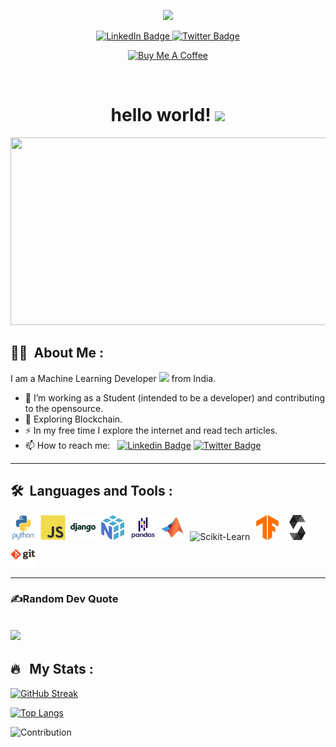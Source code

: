 
<p align="center"><img src="https://media.giphy.com/media/M9gbBd9nbDrOTu1Mqx/giphy.gif" width="100"/></p>

  <div id="badges">
  <p align="center">
  <a href="https://www.linkedin.com/in/vardhaman-k/">
    <img src="https://img.shields.io/badge/LinkedIn-blue?style=for-the-badge&logo=linkedin&logoColor=white" alt="LinkedIn Badge"/>
  </a>
  <a href="https://twitter.com/vardhaman722">
    <img src="https://img.shields.io/badge/Twitter-blue?style=for-the-badge&logo=twitter&logoColor=white" alt="Twitter Badge"/>
  </a>
</div>
</p>
<p align="center">
<a href="https://www.buymeacoffee.com/vardhamank" target="_blank"><img src="https://cdn.buymeacoffee.com/buttons/default-orange.png" alt="Buy Me A Coffee" height="41" width="174"></a>
</p>
<p align="center"><img src="https://komarev.com/ghpvc/?username=cyai&style=flat-square&color=blue" alt=""></p>

<h1 align="center">hello world! <img src="https://media.giphy.com/media/hvRJCLFzcasrR4ia7z/giphy.gif" width="40"></h1>

<p align="center"><img src="https://media.giphy.com/media/dWesBcTLavkZuG35MI/giphy.gif" width="600" height="300"  /></p>

## :woman_technologist: &nbsp;About Me :

I am a Machine Learning Developer <img src="https://media.giphy.com/media/WUlplcMpOCEmTGBtBW/giphy.gif" width="30"> from India.

- 🔭 I’m working as a Student (intended to be a developer) and contributing to the opensource.
- 🌱 Exploring Blockchain.
- ⚡ In my free time I explore the internet and read tech articles.
- 📫 How to reach me: &nbsp; [![Linkedin Badge](https://img.shields.io/badge/-vardhaman-blue?style=flat&logo=Linkedin&logoColor=white)](https://www.linkedin.com/in/vardhaman-k/) [![Twitter Badge](https://img.shields.io/badge/-vardhaman722-blue?style=flat&logo=Twitter&logoColor=white)](https://twitter.com/vardhaman722)

---

## 🛠 &nbsp;Languages and Tools :

<p>
<img src="https://github.com/devicons/devicon/blob/master/icons/python/python-original-wordmark.svg" title="Python" **alt="Python" width="40" height="40"/>&nbsp;
<img src="https://github.com/devicons/devicon/blob/master/icons/javascript/javascript-original.svg" title="JavaScript" alt="JavaScript" width="40" height="40"/>&nbsp;
<img src="https://github.com/devicons/devicon/blob/master/icons/django/django-plain-wordmark.svg" title="Django" alt="Django" width="40" height="40"/>&nbsp;
<img src="https://github.com/devicons/devicon/blob/master/icons/numpy/numpy-original.svg" title="Numpy" alt="Numpy" width="40" height="40"/>&nbsp;
<img src="https://github.com/devicons/devicon/blob/master/icons/pandas/pandas-original-wordmark.svg" title="Pandas" alt="Pandas" width="40" height="40"/>&nbsp;
<img src="https://github.com/devicons/devicon/blob/master/icons/matlab/matlab-original.svg" title="Matlab" alt="Matlab" width="40" height="40"/>&nbsp;
<img src="https://upload.wikimedia.org/wikipedia/commons/thumb/0/05/Scikit_learn_logo_small.svg/1200px-Scikit_learn_logo_small.svg.png" title="Scikit-Learn" alt="Scikit-Learn" width="40" height="40"/>&nbsp;
<img src="https://github.com/devicons/devicon/blob/master/icons/tensorflow/tensorflow-original.svg" title="Tensorflow" alt="Tensorflow" width="40" height="40"/>&nbsp;
<img src="https://github.com/devicons/devicon/blob/master/icons/solidity/solidity-original.svg" title="Solidity" alt="Solidity" width="40" height="40"/>&nbsp;
<img src="https://github.com/devicons/devicon/blob/master/icons/git/git-original-wordmark.svg" title="Git" **alt="Git" width="40" height="40"/>&nbsp;
</p>

---
### ✍️Random Dev Quote
![](https://quotes-github-readme.vercel.app/api?type=horizontal&theme=algolia)
---

## 🔥 &nbsp; My Stats :
<!-- [![GitHub Streak](http://github-readme-streak-stats.herokuapp.com?user=cyai&theme=dark&background=000000)](https://git.io/streak-stats)
 -->
[![GitHub Streak](https://github-readme-streak-stats.herokuapp.com?user=cyai&theme=github-dark-blue)](https://git.io/streak-stats)
 
[![Top Langs](https://github-readme-stats.vercel.app/api/top-langs/?username=cyai&layout=compact&theme=github_dark)](https://github.com/anuraghazra/github-readme-stats)

<!-- ![Cyai's github stats](https://github-readme-stats.vercel.app/api?username=cyai) -->

![Contribution](https://activity-graph.herokuapp.com/graph?username=cyai&theme=react-dark&hide_border=true&area=true)

